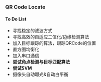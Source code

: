 ### QR Code Locate

#### To Do List

* 寻找稳定的滤波方式
* 寻找高效的自适应二值化/边缘检测算法
* 加入目标跟踪的算法，跟踪QRCode的位置
* 直方图均衡化
* 加入串口通信
* **尝试角点检测与目标匹配算法**
* **尝试SVM**
* 摄像头自动曝光&自动白平衡



